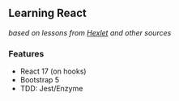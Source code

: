 ## Learning React

*based on lessons from [Hexlet](https://hexlet.io) and other sources*

### Features
- React 17 (on hooks)
- Bootstrap 5
- TDD: Jest/Enzyme
